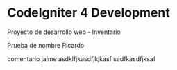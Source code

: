 # CodeIgniter 4 Development

Proyecto de desarrollo web - Inventario

Prueba de nombre Ricardo

comentario jaime
asdklfjkasdfjkjkasf
sadfkasdfjksaf
